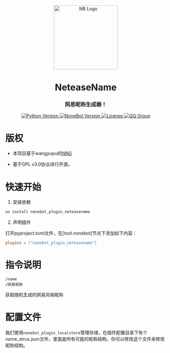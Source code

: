 <div align="center">
  <a>
    <img src="https://github.com/user-attachments/assets/b5162036-5b17-4cf4-b0cb-8ec842a71bc6" width="200" alt="NB Logo">
  </a>
  <h1>NeteaseName</h1>
  <h3>网易昵称生成器！</h3>

  <p>
    <a href="https://www.python.org/">
      <img src="https://img.shields.io/badge/python->=3.10-blue?logo=python&style=flat-square" alt="Python Version">
    </a>
    <a href="https://nonebot.dev/">
      <img src="https://img.shields.io/badge/nonebot2->=2.4.2-blue?style=flat-square" alt="NoneBot Version">
    </a>
    <a href="LICENSE">
      <img src="https://img.shields.io/github/license/JohnRichard4096/nonebot_plugin_suggarchat?style=flat-square" alt="License">
    </a>
    <a href="https://qm.qq.com/q/PFcfb4296m">
      <img src="https://img.shields.io/badge/QQ%E7%BE%A4-1002495699-blue?style=flat-square" alt="QQ Group">
    </a>
  </p>
</div>

# 版权

* 本项目基于wangyupu的[NNG](https://github.com/wang-yupu/netease_mc_name_generator)

* 基于GPL v3.0协议进行开源。

# 快速开始

1. 安装依赖

  ```bash
  uv install nonebot_plugin_neteasename
  ```

2. 声明插件

  打开pyproject.toml文件，在[tool.nonebot]节点下添加如下内容：

  ```toml
  plugins = ["nonebot_plugin_neteasename"]
  ```

# 指令说明

```explaintext
/name
/网易昵称
```

获取随机生成的网易风格昵称

# 配置文件

我们使用`nonebot_plugin_localstore`管理存储，在插件配置目录下有个name_strus.json文件，里面是所有可能的昵称结构，你可以修改这个文件来修改昵称结构。
